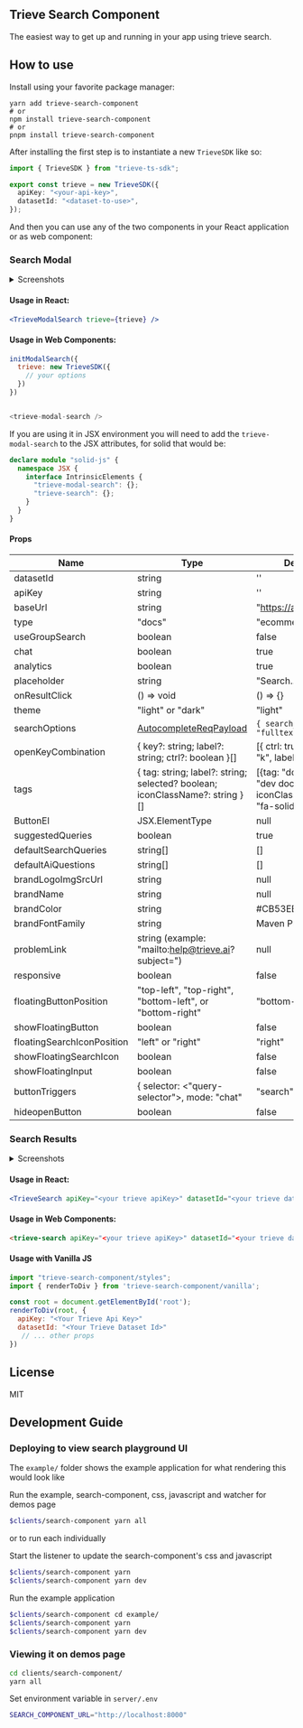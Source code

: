 ## Trieve Search Component

The easiest way to get up and running in your app using trieve search.

## How to use

Install using your favorite package manager:

```
yarn add trieve-search-component
# or
npm install trieve-search-component
# or
pnpm install trieve-search-component
```

After installing the first step is to instantiate a new `TrieveSDK` like so:

```ts
import { TrieveSDK } from "trieve-ts-sdk";

export const trieve = new TrieveSDK({
  apiKey: "<your-api-key>",
  datasetId: "<dataset-to-use>",
});
```

And then you can use any of the two components in your React application or as web component:

### Search Modal

<details>
<summary>Screenshots</summary>

![light closed](./github/modal-light-1.png)
![dark closed](./github/modal-dark-1.png)
![light open](./github/modal-light-2.png)

</details>

#### Usage in React:

```jsx
<TrieveModalSearch trieve={trieve} />
```

#### Usage in Web Components:

```js
initModalSearch({
  trieve: new TrieveSDK({
    // your options
  })
})


<trieve-modal-search />

```

If you are using it in JSX environment you will need to add the `trieve-modal-search` to the JSX attributes, for solid that would be:

```typescript
declare module "solid-js" {
  namespace JSX {
    interface IntrinsicElements {
      "trieve-modal-search": {};
      "trieve-search": {};
    }
  }
}
```

#### Props

| Name                       | Type                                                                                           | Default                                                               |     
| -------------------------- | ---------------------------------------------------------------------------------------------- | --------------------------------------------------------------------- |      
| datasetId                  | string                                                                                         | ''                                                                    |     
| apiKey                     | string                                                                                         | ''                                                                    |     
| baseUrl                    | string                                                                                         | "https://api.trieve.ai"                                               |     
| type                       | "docs"                                                                                         | "ecommerce"                                                           |      
| useGroupSearch             | boolean                                                                                        | false                                                                 |     
| chat                       | boolean                                                                                        | true                                                                  |     
| analytics                  | boolean                                                                                        | true                                                                  |     
| placeholder                | string                                                                                         | "Search..."                                                           |     
| onResultClick              | () => void                                                                                     | () => {}                                                              |     
| theme                      | "light" or "dark"                                                                              | "light"                                                               |     
| searchOptions              | [AutocompleteReqPayload](https://ts-sdk.trieve.ai/types/types_gen.AutocompleteReqPayload.html) | `{ search_type: "fulltext" }`                                         |     
| openKeyCombination         | { key?: string; label?: string; ctrl?: boolean }[]                                             | [{ ctrl: true }, { key: "k", label: "K" }]                            |     
| tags                       | { tag: string; label?: string; selected? boolean; iconClassName?: string }[]                   | [{tag: "docs", label: "dev docs", iconClassName: "fa-solid fa-info"}] |     
| ButtonEl                   | JSX.ElementType                                                                                | null                                                                  |     
| suggestedQueries           | boolean                                                                                        | true                                                                  |     
| defaultSearchQueries       | string[]                                                                                       | []                                                                    |     
| defaultAiQuestions         | string[]                                                                                       | []                                                                    |     
| brandLogoImgSrcUrl         | string                                                                                         | null                                                                  |     
| brandName                  | string                                                                                         | null                                                                  |     
| brandColor                 | string                                                                                         | #CB53EB                                                               |     
| brandFontFamily            | string                                                                                         | Maven Pro                                                             |     
| problemLink                | string (example: "mailto:help@trieve.ai?subject=")                                             | null                                                                  |     
| responsive                 | boolean                                                                                        | false                                                                 |     
| floatingButtonPosition     | "top-left", "top-right", "bottom-left", or "bottom-right"                                      | "bottom-right"                                                        |     
| showFloatingButton         | boolean                                                                                        | false                                                                 |     
| floatingSearchIconPosition | "left" or "right"                                                                              | "right"                                                               |     
| showFloatingSearchIcon     | boolean                                                                                        | false                                                                 |     
| showFloatingInput          | boolean                                                                                        | false                                                                 |      
| buttonTriggers             | { selector: <"query-selector">, mode: "chat"|"search" }                                        | []                                                                    |      
| hideopenButton             | boolean                                                                                        | false                                                                 |


### Search Results

<details>
<summary>Screenshots</summary>

![light](./github/search-light.png)
![dark](./github/search-dark.png)

</details>

#### Usage in React:

```jsx
<TrieveSearch apiKey="<your trieve apiKey>" datasetId="<your trieve datasetId" />
```

#### Usage in Web Components:

```html
<trieve-search apiKey="<your trieve apiKey>" datasetId="<your trieve datasetId" />
```

#### Usage with Vanilla JS
```javascript
import "trieve-search-component/styles";
import { renderToDiv } from 'trieve-search-component/vanilla';

const root = document.getElementById('root');
renderToDiv(root, {
  apiKey: "<Your Trieve Api Key>"
  datasetId: "<Your Trieve Dataset Id>"
   // ... other props
})
```

## License

MIT

## Development Guide


### Deploying to view search playground UI

The `example/` folder shows the example application for what rendering this would look like

Run the example, search-component, css, javascript and watcher for demos page

```sh
$clients/search-component yarn all
```


or to run each individually

Start the listener to update the search-component's css and javascript

```sh
$clients/search-component yarn
$clients/search-component yarn dev
```

Run the example application

```sh
$clients/search-component cd example/
$clients/search-component yarn
$clients/search-component yarn dev
```

### Viewing it on demos page

```sh
cd clients/search-component/
yarn all
```

Set environment variable in `server/.env`

```sh
SEARCH_COMPONENT_URL="http://localhost:8000"
```
